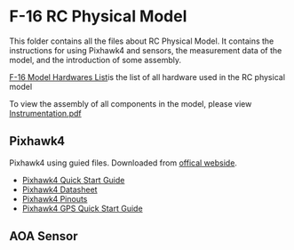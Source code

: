 # F-16 RC Physical Model
This folder contains all the files about RC Physical Model. It contains the instructions for using Pixhawk4 and sensors, the measurement data of the model, and the introduction of some assembly.

[F-16 Model Hardwares List](https://github.com/camdeno/F16Capstone/blob/main/RC%20Physical%20Model/F-16%20Model%20Hardwares%20List%20.xlsx)is the list of all hardware used in the RC physical model

To view the assembly of all components in the model, please view [Instrumentation.pdf](https://github.com/camdeno/F16Capstone/blob/main/RC%20Physical%20Model/Instrumentation.pdf)


## Pixhawk4
Pixhawk4 using guied files. Downloaded from [offical webside](https://docs.px4.io/v1.9.0/en/).

* [Pixhawk4 Quick Start Guide](https://github.com/camdeno/F16Capstone/blob/main/RC%20Physical%20Model/Pixhawk%204/Pixhawk4-quickstartguide.pdf)
* [Pixhawk4 Datasheet](https://github.com/camdeno/F16Capstone/blob/main/RC%20Physical%20Model/Pixhawk%204/Pixhawk4-DataSheet.pdf)
* [Pixhawk4 Pinouts](https://github.com/camdeno/F16Capstone/blob/main/RC%20Physical%20Model/Pixhawk%204/Pixhawk4-Pinouts.pdf)
* [Pixhawk4 GPS Quick Start Guide](https://github.com/camdeno/F16Capstone/blob/main/RC%20Physical%20Model/Pixhawk%204/Pixhawk4-GPS-Quick-Start-Guide.pdf)

## AOA Sensor
